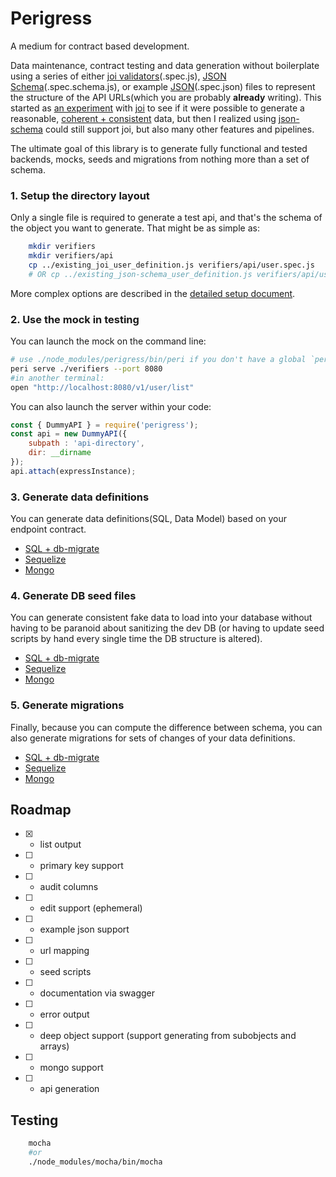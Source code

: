Perigress
=========

A medium for contract based development.

Data maintenance, contract testing and data generation without boilerplate using a series of either [joi validators](https://joi.dev/)(.spec.js), [JSON Schema](https://json-schema.org/)(.spec.schema.js), or example [JSON](https://json.org/example.html)(.spec.json) files to represent the structure of the API URLs(which you are probably **already** writing). This started as [an experiment](https://github.com/khrome/joinerator) with [joi](https://joi.dev/) to see if it were possible to generate a reasonable, [coherent + consistent](docs/coherent-consistent.md) data, but then I realized using [json-schema](https://json-schema.org/) could still support joi, but also many other features and pipelines.

The ultimate goal of this library is to generate fully functional and tested backends, mocks, seeds and migrations from nothing more than a set of schema.

### 1. Setup the directory layout

Only a single file is required to generate a test api, and that's the schema of the object you want to generate. That might be as simple as:

```bash
    mkdir verifiers
    mkdir verifiers/api
    cp ../existing_joi_user_definition.js verifiers/api/user.spec.js
    # OR cp ../existing_json-schema_user_definition.js verifiers/api/user.spec.schema.js
```


More complex options are described in the [detailed setup document](docs/directory-layout.md).

### 2. Use the mock in testing

You can launch the mock on the command line:

```bash
# use ./node_modules/perigress/bin/peri if you don't have a global `peri`
peri serve ./verifiers --port 8080
#in another terminal:
open "http://localhost:8080/v1/user/list"
```

You can also launch the server within your code:

```javascript
const { DummyAPI } = require('perigress');
const api = new DummyAPI({
    subpath : 'api-directory',
    dir: __dirname
});
api.attach(expressInstance);

```

### 3. Generate data definitions

You can generate data definitions(SQL, Data Model) based on your endpoint contract.

- [SQL + db-migrate](docs/sql-db-migrate.md)
- [Sequelize](docs/sequelize.md)
- [Mongo](docs/mongo.md)


### 4. Generate DB seed files

You can generate consistent fake data to load into your database without having to be paranoid about sanitizing the dev DB (or having to update seed scripts by hand every single time the DB structure is altered).

- [SQL + db-migrate](docs/sql-db-migrate-insert.md)
- [Sequelize](docs/sequelize-insert.md)
- [Mongo](docs/mongo-insert.md)

### 5. Generate migrations

Finally, because you can compute the difference between schema, you can also generate migrations for sets of changes of your data definitions.

- [SQL + db-migrate](docs/sql-db-migrate-migration.md)
- [Sequelize](docs/sequelize-migration.md)
- [Mongo](docs/mongo-migration.md)

Roadmap
-------

- [x] - list output
- [ ] - primary key support
- [ ] - audit columns
- [ ] - edit support (ephemeral)
- [ ] - example json support
- [ ] - url mapping
- [ ] - seed scripts
- [ ] - documentation via swagger
- [ ] - error output
- [ ] - deep object support (support generating from subobjects and arrays)
- [ ] - mongo support
- [ ] - api generation


Testing
-------

```bash
    mocha
    #or
    ./node_modules/mocha/bin/mocha
```
